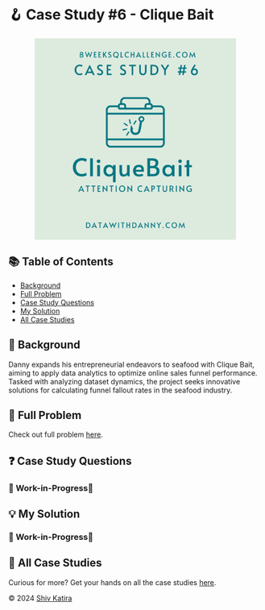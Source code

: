 # 🪝 Case Study #6 - Clique Bait
<p align="center">
<img src="../img/6.png" align="center" width="400" height="400" >

## 📚 Table of Contents
* [Background](#📌-background)
* [Full Problem](#🧩-full-problem)
* [Case Study Questions](#❓-case-study-questions)
* [My Solution](#💡-my-solution)
* [All Case Studies](#🏡-all-case-studies)

## 📌 Background

Danny expands his entrepreneurial endeavors to seafood with Clique Bait, aiming to apply data analytics to optimize online sales funnel performance. Tasked with analyzing dataset dynamics, the project seeks innovative solutions for calculating funnel fallout rates in the seafood industry.

## 🧩 Full Problem

Check out full problem [here](https://8weeksqlchallenge.com/case-study-6/).

## ❓ Case Study Questions

### 🚧 Work-in-Progress🚧

## 💡 My Solution

### 🚧 Work-in-Progress🚧

## 🏡 All Case Studies

Curious for more? Get your hands on all the case studies [here](../README.md).

© 2024 [Shiv Katira](https://github.com/shivkatira)